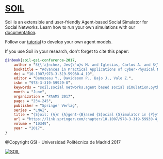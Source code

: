 # [SOIL](https://github.com/gsi-upm/soil)

Soil is an extensible and user-friendly Agent-based Social Simulator for Social Networks.
Learn how to run your own simulations with our [documentation](http://soilsim.readthedocs.io).

Follow our [tutorial](examples/tutorial/soil_tutorial.ipynb) to develop your own agent models.

If you use Soil in your research, don't forget to cite this paper:

```bibtex
@inbook{soil-gsi-conference-2017,
    author = "S{\'a}nchez, Jes{\'u}s M. and Iglesias, Carlos A. and S{\'a}nchez-Rada, J. Fernando",
    booktitle = "Advances in Practical Applications of Cyber-Physical Multi-Agent Systems: The PAAMS Collection",
    doi = "10.1007/978-3-319-59930-4_19",
    editor = "Demazeau Y., Davidsson P., Bajo J., Vale Z.",
    isbn = "978-3-319-59929-8",
    keywords = "soil;social networks;agent based social simulation;python",
    month = "June",
    organization = "PAAMS 2017",
    pages = "234-245",
    publisher = "Springer Verlag",
    series = "LNAI",
    title = "{S}oil: {A}n {A}gent-{B}ased {S}ocial {S}imulator in {P}ython for {M}odelling and {S}imulation of {S}ocial {N}etworks",
    url = "https://link.springer.com/chapter/10.1007/978-3-319-59930-4_19",
    volume = "10349",
    year = "2017",
}

```

@Copyright GSI - Universidad Politécnica de Madrid 2017

[![SOIL](logo_gsi.png)](https://www.gsi.dit.upm.es)

